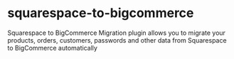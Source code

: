 # squarespace-to-bigcommerce
 Squarespace to BigCommerce Migration plugin allows you to migrate your products, orders, customers, passwords and other data from Squarespace to BigCommerce automatically
